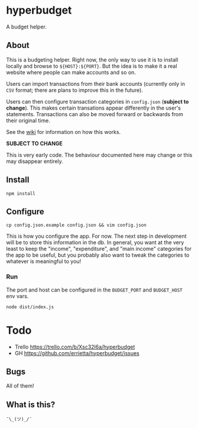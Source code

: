  
# hyperbudget

A budget helper.

## About

This is a budgeting helper. Right now, the only way to use it is to install locally and browse to `${HOST}:${PORT}`. But the idea is to make it a real website where people can make accounts and so on.

Users can import transactions from their bank accounts (currently only in `CSV` format; there are plans to improve this in the future).

Users can then configure transaction categories in `config.json` (**subject to change**). This makes certain transations appear differently in the user's statements. Transactions can also be moved forward or backwards from their original time.

See the [wiki](https://github.com/errietta/hyperbudget/wiki/Categories) for information on how this works.

**SUBJECT TO CHANGE**

This is very early code. The behaviour documented here may change or this may disappear entirely.

## Install

```
npm install
```



## Configure

`cp config.json.example config.json && vim config.json`

This is how you configure the app. For now. The next step in development will be to store this information in the db.
In general, you want at the very least to keep the "income", "expenditure", and "main income" categories for the app to be useful, but you probably also want to tweak the categories to whatever is meaningful to you!

### Run

The port and host can be configured in the `BUDGET_PORT` and `BUDGET_HOST` env vars.

`node dist/index.js`

# Todo 

* Trello https://trello.com/b/Xsc32l6a/hyperbudget
* GH https://github.com/errietta/hyperbudget/issues

## Bugs

All of them!

## What is this?

`¯\_(ツ)_/¯`
